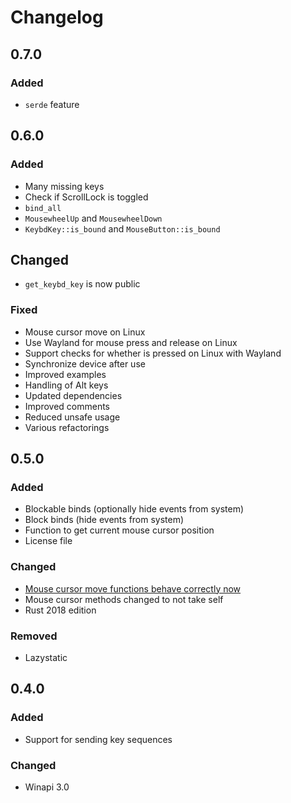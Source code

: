 # Changelog

## 0.7.0

### Added

- `serde` feature

## 0.6.0

### Added

- Many missing keys
- Check if ScrollLock is toggled
- `bind_all`
- `MousewheelUp` and `MousewheelDown`
- `KeybdKey::is_bound` and `MouseButton::is_bound`

## Changed

- `get_keybd_key` is now public

### Fixed

- Mouse cursor move on Linux
- Use Wayland for mouse press and release on Linux
- Support checks for whether is pressed on Linux with Wayland
- Synchronize device after use
- Improved examples
- Handling of Alt keys
- Updated dependencies
- Improved comments
- Reduced unsafe usage
- Various refactorings

## 0.5.0

### Added

- Blockable binds (optionally hide events from system)
- Block binds (hide events from system)
- Function to get current mouse cursor position
- License file

### Changed

- [Mouse cursor move functions behave correctly now](https://github.com/obv-mikhail/InputBot/pull/22)
- Mouse cursor methods changed to not take self
- Rust 2018 edition

### Removed

- Lazystatic


## 0.4.0

### Added

- Support for sending key sequences

### Changed

- Winapi 3.0